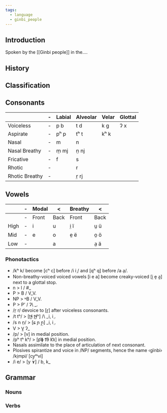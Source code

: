 ```yaml
---
tags:
  - language
  - ginbi_people
---
```

## Introduction
Spoken by the [[Ginbi people]] in the....
## History

## Classification

## Consonants

|                | -   | Labial | Alveolar | Velar | Glottal |
| -------------- | --- | ------ | -------- | ----- | ------- |
| Voiceless      | -   | p b    | t d      | k g   | ʔ x     |
| Aspirate       | -   | pʰ p   | tʰ t     | kʰ k  |         |
| Nasal          | -   | m      | n        |       |         |
| Nasal Breathy  | -   | m̤ mj  | n̤ nj    |       |         |
| Fricative      | -   | f      | s        |       |         |
| Rhotic         | -   |        | r        |       |         |
| Rhotic Breathy | -   |        | r̤ rj    |       |         |

## Vowels

|      | -   | Modal | <    | Breathy | <    |
| ---- | --- | ----- | ---- | ------- | ---- |
|      | -   | Front | Back | Front   | Back |
| High | -   | i     | u    | i̤ ï    | ṳ ü |
| Mid  | -   | e     | o    | e̤ ë    | o̤ ö |
| Low  | -   |       | a    |         | a̤ ä |
### Phonotactics
- /kʰ k/ become \[cʰ c] before /i i ̤/ and \[qʰ q] before /a a̤/.
- Non-breathy-voiced voiced vowels \[i e a] become creaky-voiced \[ḭ ḛ a̰] next to a glottal stop.
- n > l / \#\_
- P > B / V\_V.
- NP > ᶰB / V\_V.
- P > Pʼ / ʔ\ _.
- /r̤ r/ devoice to \[r̥] after voiceless consonants.
- /t tʰ/ > \[t͜ɬ t͜ɬʰ] /\ _i, i ̤.
- /s n n̤/ > \[ɕ ɲ ɲ̤] \_i, i ̤.
- V > V̰ ʔ\_
- /p/ > \[v] in medial position.
- /pʰ tʰ kʰ/ > \[p͡ɸ t͡θ k͡x] in medial position.
- Nasals assimilate to the place of articulation of next consonant.
- Plosives spirantize and voice in /NP/ segments, hence the name ‹gïnbi› /ki̤mpi/ \[cy̤ᵐvi]
- /i e/ > \[y ɤ] / b, k\_
## Grammar
### Nouns
### Verbs


